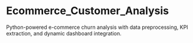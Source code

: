 # Ecommerce_Customer_Analysis
Python-powered e-commerce churn analysis with data preprocessing, KPI extraction, and dynamic dashboard integration.
